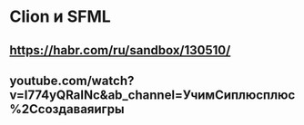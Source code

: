 # Clion и SFML

## https://habr.com/ru/sandbox/130510/

## youtube.com/watch?v=I774yQRaINc&ab_channel=УчимСиплюсплюс%2Cсоздаваяигры


